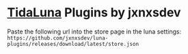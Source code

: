 # [TidaLuna](https://github.com/Inrixia/TidaLuna) Plugins by jxnxsdev

Paste the following url into the store page in the luna settings: `https://github.com/jxnxsdev/luna-plugins/releases/download/latest/store.json`
